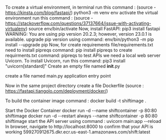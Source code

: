 To create a virtual environment, in terminal run this command : (source - https://kinsta.com/blog/fastapi/)
        python3 -m venv env
activate the virtual environment run this command : (source - https://stackoverflow.com/questions/37137664/issue-with-activating-virtualenv)
        source env/bin/activate
Now, install FastAPI: 
        pip3 install fastapi
    WARNING: You are using pip version 20.2.3; however, version 23.0.1 is available.
    upgrade pip version using command:
        env/bin/python3 -m pip install --upgrade pip
Now, for create requirements file/requirements.txt need to install pipreqs command:
        pip install pipreqs
to create requirments.txt command:
        pipreqs
to test APIs we need a local web server Uvicorn. To install Uvicorn, run this command:
        pip3 install "uvicorn[standard]"
Create an empty file named __init__.py

create a file named main.py application entry point

Now in the same project directory create a file Dockerfile (source : https://fastapi.tiangolo.com/deployment/docker/)

To build the container image command : 
        docker build -t shiftimage .

Start the Docker Container
        docker run -d --name shiftcontainer -p 80:80 shiftimage
        docker run -d  --restart always --name shiftcontainer -p 80:80 shiftimage
start the API server using command :
        uvicorn main:app --reload
In browser, navigate to http://localhost:8000 to confirm that your API is working
599270912675.dkr.ecr.us-east-1.amazonaws.com/shift:latest